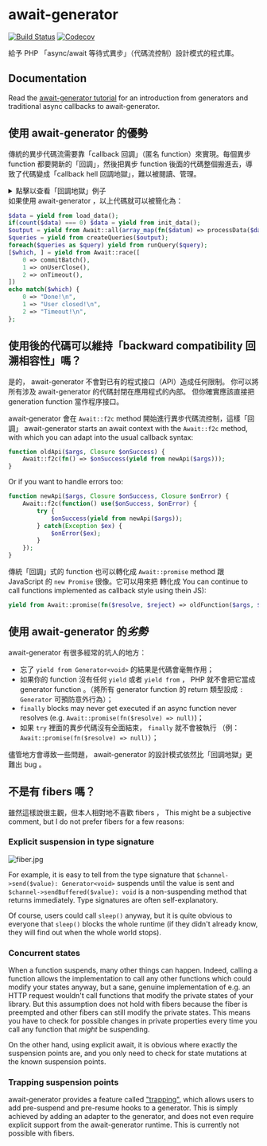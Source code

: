 # await-generator
[![Build Status][ci-badge]][ci-page]
[![Codecov][codecov-badge]][codecov-page]

給予 PHP 「async/await 等待式異步」（代碼流控制）設計模式的程式庫。

## Documentation
Read the [await-generator tutorial][book] for an introduction
from generators and traditional async callbacks to await-generator.

## 使用 await-generator 的優勢
傳統的異步代碼流需要靠「callback 回調」（匿名 function）來實現。每個異步 function 都要開新的「回調」，然後把異步 function 後面的代碼整個搬進去，導致了代碼變成「callback hell 回調地獄」，難以被閱讀、管理。
<details>
    <summary>點擊以查看「回調地獄」例子</summary>
    
```php
load_data(function($data) {
    $init = count($data) === 0 ? init_data(...) : fn($then) => $then($data);
    $init(function($data) {
        $output = [];
        foreach($data as $k => $datum) {
            processData($datum, function($result) use(&$output, $data) {
                $output[$k] = $result;
                if(count($output) === count($data)) {
                    createQueries($output, function($queries) {
                        $run = function($i) use($queries, &$run) {
                            runQuery($queries[$i], function() use($i, $queries, $run) {
                                if($i === count($queries)) {
                                    $done = false;
                                    commitBatch(function() use(&$done) {
                                        if(!$done) {
                                            $done = true;
                                            echo "Done!\n";
                                        }
                                    });
                                    onUserClose(function() use(&$done) {
                                        if(!$done) {
                                            $done = true;
                                            echo "User closed!\n";
                                        }
                                    });
                                    onTimeout(function() use(&$done) {
                                        if(!$done) {
                                            $done = true;
                                            echo "Timeout!\n";
                                        }
                                    });
                                } else {
                                    $run($i + 1);
                                }
                            });
                        };
                    });
                }
            });
        }
    });
});
```
    
</details>
如果使用 await-generator ，以上代碼就可以被簡化為：

```php
$data = yield from load_data();
if(count($data) === 0) $data = yield from init_data();
$output = yield from Await::all(array_map(fn($datum) => processData($datum), $data));
$queries = yield from createQueries($output);
foreach($queries as $query) yield from runQuery($query);
[$which, ] = yield from Await::race([
    0 => commitBatch(),
    1 => onUserClose(),
    2 => onTimeout(),
])
echo match($which) {
    0 => "Done!\n",
    1 => "User closed!\n",
    2 => "Timeout!\n",
};
```

## 使用後的代碼可以維持「backward compatibility 回溯相容性」嗎？
是的，  await-generator 不會對已有的程式接口（API）造成任何限制。
你可以將所有涉及 await-generator 的代碼封閉在應用程式的內部。
但你確實應該直接把 generation function 當作程序接口。

await-generator 會在 `Await::f2c` method 開始進行異步代碼流控制，這樣「回調」 <!-- TODO: helpl wanted -->
await-generator starts an await context with the `Await::f2c` method,
with which you can adapt into the usual callback syntax:

```php
function oldApi($args, Closure $onSuccess) {
    Await::f2c(fn() => $onSuccess(yield from newApi($args)));
}
```

Or if you want to handle errors too:

```php
function newApi($args, Closure $onSuccess, Closure $onError) {
    Await::f2c(function() use($onSuccess, $onError) {
        try {
            $onSuccess(yield from newApi($args));
        } catch(Exception $ex) {
            $onError($ex);
        }
    });
}
```

傳統「回調」式的 function 也可以轉化成  `Await::promise` method 跟 JavaScript 的 `new Promise` 很像。它可以用來把 轉化成
You can continue to call functions implemented as callback style
using thein JS):

```php
yield from Await::promise(fn($resolve, $reject) => oldFunction($args, $resolve, $reject));
```

## 使用 await-generator 的*劣勢*
await-generator 有很多經常的坑人的地方：

- 忘了 `yield from Generator<void>` 的結果是代碼會毫無作用；
- 如果你的 function 沒有任何 `yield` 或者 `yield from` ， PHP 就不會把它當成 generator function 。（將所有 generator function 的 return 類型設成 `: Generator` 可預防意外行為）；
- `finally` blocks may never get executed if an async function never resolves
  (e.g. `Await::promise(fn($resolve) => null)`)；
- 如果 `try` 裡面的異步代碼沒有全面結束， `finally` 就不會被執行 （例： `Await::promise(fn($resolve) => null)`）；

儘管地方會導致一些問題， await-generator 的設計模式依然比「回調地獄」更難出 bug 。

## 不是有 fibers 嗎？
雖然這樣說很主觀，但本人相對地不喜歡 fibers ，
This might be a subjective comment,
but I do not prefer fibers for a few reasons:

### Explicit suspension in type signature
![fiber.jpg](./fiber.jpeg)

For example, it is easy to tell from the type signature that
`$channel->send($value): Generator<void>` suspends until the value is sent
and `$channel->sendBuffered($value): void`
is a non-suspending method that returns immediately.
Type signatures are often self-explanatory.

Of course, users could call `sleep()` anyway,
but it is quite obvious to everyone that `sleep()` blocks the whole runtime
(if they didn't already know, they will find out when the whole world stops).

### Concurrent states
When a function suspends, many other things can happen.
Indeed, calling a function allows the implementation to call any other functions
which could modify your states anyway,
but a sane, genuine implementation of e.g. an HTTP request
wouldn't call functions that modify the private states of your library.
But this assumption does not hold with fibers
because the fiber is preempted and other fibers can still modify the private states.
This means you have to check for possible changes in private properties
every time you call any function that *might* be suspending.

On the other hand, using explicit await,
it is obvious where exactly the suspension points are,
and you only need to check for state mutations at the known suspension points.

### Trapping suspension points
await-generator provides a feature called ["trapping"][trap-pr],
which allows users to add pre-suspend and pre-resume hooks to a generator.
This is simply achieved by adding an adapter to the generator,
and does not even require explicit support from the await-generator runtime.
This is currently not possible with fibers.

[book]: https://sof3.github.io/await-generator/master/
[ci-badge]: https://github.com/SOF3/await-generator/workflows/CI/badge.svg
[ci-page]: https://github.com/SOF3/await-generator/actions?query=workflow%3ACI
[codecov-badge]: https://img.shields.io/codecov/c/github/codecov/example-python.svg
[codecov-page]: https://codecov.io/gh/SOF3/await-generator
[trap-pr]: https://github.com/SOF3/await-generator/pull/106
